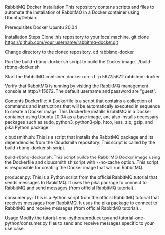 RabbitMQ Docker Installation
This repository contains scripts and files to automate the installation of RabbitMQ in a Docker container using Ubuntu/Debian.

Prerequisites
Docker
Ubuntu 20.04

Installation Steps
Clone this repository to your local machine.
git clone https://github.com/your_username/rabbitmq-docker.git

Change directory to the cloned repository.
cd rabbitmq-docker

Run the build-rbtmq-docker.sh script to build the Docker image.
./build-rbtmq-docker.sh

Start the RabbitMQ container.
docker run -d -p 5672:5672 rabbitmq-docker

Verify that RabbitMQ is running by visiting the RabbitMQ management console at http://<ip>:15672. The default username and password are "guest".

Contents
Dockerfile: A Dockerfile is a script that contains a collection of commands and instructions that will be automatically executed in sequence to create a Docker image. This Dockerfile installs RabbitMQ in a Docker container using Ubuntu 20.04 as a base image, and also installs necessary packages such as sudo, python3, python3-pip, htop, less, zip, gzip, and pika Python package.

cloudsmith.sh: This is a script that installs the RabbitMQ package and its dependencies from the Cloudsmith repository. This script is called by the build-rbtmq-docker.sh script.

build-rbtmq-docker.sh: This script builds the RabbitMQ Docker image using the Dockerfile and cloudsmith.sh script with --no-cache option. This script is responsible for creating the Docker image that will run RabbitMQ.

producer.py: This is a Python script from the official RabbitMQ tutorial that sends messages to RabbitMQ. It uses the pika package to connect to RabbitMQ and send messages (from official RabbitMQ tutorial)..

consumer.py: This is a Python script from the official RabbitMQ tutorial that receives messages from RabbitMQ. It uses the pika package to connect to RabbitMQ and receive messages (from official RabbitMQ tutorial)..


Usage
Modify the tutorial-one-python/producer.py and tutorial-one-python/consumer.py files to send and receive messages specific to your use case.
